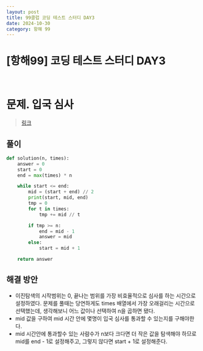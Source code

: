 ```yaml
---
layout: post
title: 99클럽 코딩 테스트 스터디 DAY3
date: 2024-10-30
category: 항해 99 
---
```


# [항해99] 코딩 테스트 스터디 DAY3

<br>

# 문제. 입국 심사
> [링크](https://school.programmers.co.kr/learn/courses/30/lessons/43238)




## 풀이

```python
def solution(n, times):
    answer = 0
    start = 0
    end = max(times) * n

    while start <= end:
        mid = (start + end) // 2
        print(start, mid, end)
        tmp = 0
        for t in times:
            tmp += mid // t

        if tmp >= n:
            end = mid - 1
            answer = mid
        else:
            start = mid + 1

    return answer
```

## 해결 방안
- 이진탐색의 시작범위는 0, 끝나는 범위를 가장 비효율적으로 심사를 하는 시간으로 설정하였다. 문제를 풀때는 당연하게도 times 배열에서 가장 오래걸리는 시간으로
선택했는데, 생각해보니 어느 값이나 선택하여 n을 곱하면 됐다. 
- mid 값을 구하여 mid 시간 안에 몇명이 입국 심사를 통과할 수 있는지를 구해야한다. 
- mid 시간안에 통과할수 있는 사람수가 n보다 크다면 더 작은 값을 탐색해야 하므로 mid를 end - 1로 설정해주고, 그렇지 않다면 start + 1로 설정해준다.  